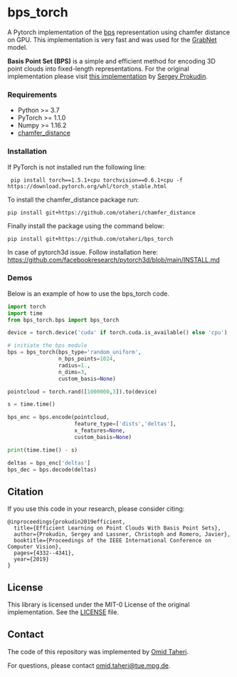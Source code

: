 # bps_torch
A Pytorch implementation of the [bps](https://github.com/sergeyprokudin/bps) representation using chamfer distance on GPU. This implementation is very fast and was used for the [GrabNet](https://github.com/otaheri/GrabNet) model.

**Basis Point Set (BPS)** is a simple and efficient method for encoding 3D point clouds into fixed-length representations. For the original implementation please visit [this implementation](https://github.com/amzn/basis-point-sets) by [Sergey Prokudin](https://github.com/sergeyprokudin).


### Requirements

- Python >= 3.7
- PyTorch >= 1.1.0 
- Numpy >= 1.16.2
- [chamfer_distance](https://github.com/otaheri/chamfer_distance)

### Installation

If PyTorch is not installed run the following line:
```
 pip install torch==1.5.1+cpu torchvision==0.6.1+cpu -f https://download.pytorch.org/whl/torch_stable.html
```
To install the chamfer_distance package run:

```
pip install git+https://github.com/otaheri/chamfer_distance
```
Finally install the package using the command below:
```
pip install git+https://github.com/otaheri/bps_torch
```

In case of pytorch3d issue. Follow installation here: https://github.com/facebookresearch/pytorch3d/blob/main/INSTALL.md

### Demos

Below is an example of how to use the bps_torch code.

```python
import torch
import time
from bps_torch.bps import bps_torch

device = torch.device('cuda' if torch.cuda.is_available() else 'cpu')

# initiate the bps module
bps = bps_torch(bps_type='random_uniform',
                n_bps_points=1024,
                radius=1.,
                n_dims=3,
                custom_basis=None)

pointcloud = torch.rand([1000000,3]).to(device)

s = time.time()

bps_enc = bps.encode(pointcloud,
                     feature_type=['dists','deltas'],
                     x_features=None,
                     custom_basis=None)

print(time.time() - s)

deltas = bps_enc['deltas']
bps_dec = bps.decode(deltas)

```

## Citation

If you use this code in your research, please consider citing:
```
@inproceedings{prokudin2019efficient,
  title={Efficient Learning on Point Clouds With Basis Point Sets},
  author={Prokudin, Sergey and Lassner, Christoph and Romero, Javier},
  booktitle={Proceedings of the IEEE International Conference on Computer Vision},
  pages={4332--4341},
  year={2019}
}
```

## License

This library is licensed under the MIT-0 License of the original implementation. See the [LICENSE](https://github.com/sergeyprokudin/bps/blob/master/LICENSE) file.

## Contact
The code of this repository was implemented by [Omid Taheri](https://ps.is.tue.mpg.de/person/otaheri).

For questions, please contact [omid.taheri@tue.mpg.de](mailto:omid.taheri@tue.mpg.de).
